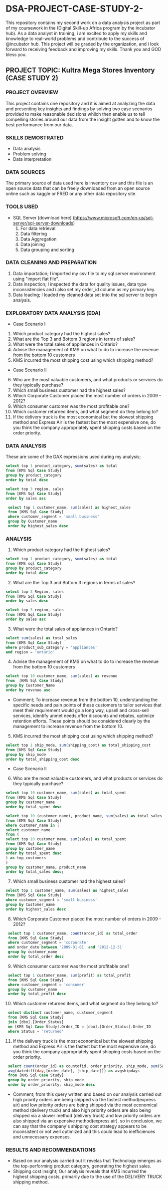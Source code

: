 # DSA-PROJECT-CASE-STUDY-2-
This repository contains my second work on a data analysis project as part of my coursework in the (Digital Skill-up Africa program by the incubator hub). As a data analyst in training, i am excited to apply my skills and knowledge to real-world problems and contribute to the success of @incubator hub. This project will be graded by the organization, and i look forward to receiving feedback and improving my skills. Thank you and GOD bless you.
## PROJECT TOPIC: Kultra Mega Stores Inventory (CASE STUDY 2)
### PROJECT OVERVIEW 
This project contains one repository and it is aimed at analyzing the data and presenting key insights and findings by solving two case scenarios provided to make reasonable decisions whiich then enable us to tell compelling stories around our data from the insight gotten and to know the best performance from our data.
### SKILLS DEMOSTRATED 
- Data analysis
- Problem solving
- Data interpretation
### DATA SOURCES
The primary source of data used here is inventory csv and this file is an open source data that can be freely downloaded from an open source online such as kaggle or FRED or any other data repository site.
### TOOLS USED 
- SQL Server [download here] (https://www.microsoft.com/en-us/sql-server/sql-server-downloads)
  1.  For data retrieval
  2.  Data filtering
  3.  Data Aggregation
  4.  Data joining
  5.  Data grouping and sorting
### DATA CLEANING AND PREPARATION
1. Data importation; I imported my csv file to my sql server environment using "import flat file".
2. Data inspection; I inspected the data for quality issues, data type inconsistencies and i also set my order_id column as my primary key. 
3. Data loading; I loaded my cleaned data set into the sql server to begin analysis.
### EXPLORATORY DATA ANALYSIS (EDA)
- Case Scenario I
1. Which product category had the highest sales?
2. What are the Top 3 and Bottom 3 regions in terms of sales?
3. What were the total sales of appliances in Ontario?
4. Advise the management of KMS on what to do to increase the revenue from the bottom
10 customers
5. KMS incurred the most shipping cost using which shipping method?
- Case Scenario II
6. Who are the most valuable customers, and what products or services do they typically
purchase?
7. Which small business customer had the highest sales?
8. Which Corporate Customer placed the most number of orders in 2009 - 2012?
9. Which consumer customer was the most profitable one?
10. Which customer returned items, and what segment do they belong to?
11. If the delivery truck is the most economical but the slowest shipping method and Express Air is the fastest but the most expensive one, do you think the company appropriately spent shipping costs based on the order priority. 

### DATA ANALYSIS 
These are some of the DAX expressions used during my analysis;

 ``` SQL
select top 1 product_category, sum(sales) as total
from [KMS Sql Case Study]
group by product_category
order by total desc 
```
 ``` SQL
select top 3 region, sales 
from [KMS Sql Case Study]
order by sales asc
```
``` SQL
 select top 1 customer_name, sum(sales) as highest_sales
 from [KMS Sql Case Study]
 where customer_segment = 'small business'
 group by Customer_name
 order by highest_sales desc
```
### ANALYSIS 
1. Which product category had the highest sales?
   
``` SQL
select top 1 product_category, sum(sales) as total
from [KMS sql Case Study]
group by product_category
order by total desc 
```
2. What are the Top 3 and Bottom 3 regions in terms of sales?

 ``` SQL
select top 3 Region, sales
from [KMS Sql Case Study]
order by sales desc
```
``` SQL
select top 3 region, sales 
from [KMS Sql Case Study]
order by sales asc
```
3. What were the total sales of appliances in Ontario?
   
``` SQL
select sum(sales) as total_sales 
from [KMS Sql Case Study]
where product_sub_category = 'appliances'
and region = 'ontario'
```
4. Advise the management of KMS on what to do to increase the revenue from the bottom 10 customers

``` SQL
select top 10 customer_name, sum(sales) as revenue
from  [KMS Sql Case Study]
group by Customer_Name
order by revenue asc
```
- Comment; To increase revenue from the bottom 10, understanding the specific needs and pain points of these customers to tailor services that meet their requirement would go a long way,
upsell and cross-sell services, identify unmet needs,offer discounts and rebates, optimize retention efforts. These points should be considered clearly by the management to increase revenue from the bottom 10.

5. KMS incurred the most shipping cost using which shipping method?

``` SQL
select top 1 ship_mode, sum(shipping_cost) as total_shipping_cost
from [KMS Sql Case Study]
group by ship_mode
order by total_shipping_cost desc
```
- Case Scenario II
6. Who are the most valuable customers, and what products or services do they typically purchase?

``` SQL
select top 10 customer_name, sum(sales) as total_spent
from [KMS Sql Case Study]
group by customer_name
order by total_spent desc
```
``` SQL
select top 10 (customer_name), product_name, sum(sales) as total_sales
from [KMS Sql Case Study]
where customer_name in (
select customer_name
from (
select top 10 customer_name, sum(sales) as total_spent
from [KMS Sql Case Study]
group by customer_name
order by total_spent desc
) as top_customers
)
group by customer_name, product_name
order by total_sales desc;
```
7. Which small business customer had the highest sales?

``` SQL
select top 1 customer_name, sum(sales) as highest_sales
from [KMS Sql Case Study]
where customer_segment = 'small business'
group by Customer_name
order by highest_sales desc
```
8. Which Corporate Customer placed the most number of orders in 2009 - 2012?

``` SQL
 select top 1 customer_name, count(order_id) as total_order
 from [KMS Sql Case Study]
 where customer_segment = 'corporate'
 and order_date between '2009-01-01' and '2012-12-31'
 group by customer_name
 order by total_order desc
```
9. Which consumer customer was the most profitable one?

``` SQL
 select top 1 customer_name, sum(profit) as total_profit
 from [KMS Sql Case Study]
 where customer_segment = 'consumer'
 group by customer_name
 order by total_profit desc
```
10. Which customer returned items, and what segment do they belong to?

``` SQL
 select distinct customer_name, customer_segment
 from [KMS Sql Case Study]
 join [dbo].[Order_Status]
 on [KMS Sql Case Study].Order_ID = [dbo].[Order_Status].Order_ID
 where Status = 'returned'
```
11. If the delivery truck is the most economical but the slowest shipping method and Express Air is the fastest but the most expensive one, do you think the company appropriately spent shipping costs based on the order priority.

``` SQL
 select count(order_id) as countofid, order_priority, ship_mode, sum(Sales - profit) as estimatedshippingcost, 
 avg(datediff(day,[order_date], [ship_date])) as avgshipdays
 from [KMS Sql Case Study]
 group by order_priority, ship_mode
 order by order_priority, ship_mode desc
```
- Comment; from this query written and based on our analysis carried out high priority orders are being shipped via the fastest method(express air) and low priority orders are being shipped via the most economical method (delivery truck) and also high priority orders are also being shipped via a slower method (delivery truck) and low priority orders  are also shipped via an expensive method(express air). so in conclusion, we can say that the company's shipping cost strategy appears to be inconsistent or not well optimized and this could lead to inefficiences and unnecessary expenses.
 
### RESULTS AND RECOMMENDATIONS 
- Based on our analysis carried out it revelas that Technology emerges as the top-performing product category, generating the highest sales.
- Shipping cost insight; Our analysis reveals that KMS incurred the highest shipping costs, primarily due to the use of the DELIVERY TRUCK shipping method.





